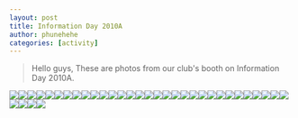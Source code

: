 ```yaml
---
layout: post
title: Information Day 2010A
author: phunehehe
categories: [activity]
---
```


> Hello guys, These are photos from our club's booth on Information Day
2010A.

[![](http://img707.imageshack.us/img707/9741/img0719hh.th.jpg)](http://img707.imageshack.us/i/img0719hh.jpg/)[![](http://img706.imageshack.us/img706/5117/img0718e.th.jpg)](http://img706.imageshack.us/i/img0718e.jpg/)[![](http://img693.imageshack.us/img693/5057/img0717q.th.jpg)](http://img693.imageshack.us/i/img0717q.jpg/)[![](http://img689.imageshack.us/img689/6267/img0710lc.th.jpg)](http://img689.imageshack.us/i/img0710lc.jpg/)[![](http://img710.imageshack.us/img710/5971/img0711n.th.jpg)](http://img710.imageshack.us/i/img0711n.jpg/)[![](http://img689.imageshack.us/img689/7870/img0712qo.th.jpg)](http://img689.imageshack.us/i/img0712qo.jpg/)[![](http://img710.imageshack.us/img710/4774/img0713ha.th.jpg)](http://img710.imageshack.us/i/img0713ha.jpg/)[![](http://img709.imageshack.us/img709/4936/img0714cj.th.jpg)](http://img709.imageshack.us/i/img0714cj.jpg/)[![](http://img693.imageshack.us/img693/412/img0715c.th.jpg)](http://img693.imageshack.us/i/img0715c.jpg/)[![](http://img710.imageshack.us/img710/3440/img0716y.th.jpg)](http://img710.imageshack.us/i/img0716y.jpg/)[![](http://img707.imageshack.us/img707/8955/img0709i.th.jpg)](http://img707.imageshack.us/i/img0709i.jpg/)[![](http://img706.imageshack.us/img706/5294/img0707c.th.jpg)](http://img706.imageshack.us/i/img0707c.jpg/)[![](http://img689.imageshack.us/img689/9528/img0705sok.th.jpg)](http://img689.imageshack.us/i/img0705sok.jpg/)[![](http://img710.imageshack.us/img710/7310/img0703j.th.jpg)](http://img710.imageshack.us/i/img0703j.jpg/)[![](http://img641.imageshack.us/img641/1723/img0701w.th.jpg)](http://img641.imageshack.us/i/img0701w.jpg/)[![](http://img709.imageshack.us/img709/3936/img0700r.th.jpg)](http://img709.imageshack.us/i/img0700r.jpg/)[![](http://img706.imageshack.us/img706/7325/img0698im.th.jpg)](http://img706.imageshack.us/i/img0698im.jpg/)[![](http://img709.imageshack.us/img709/1899/img0704u.th.jpg)](http://img709.imageshack.us/i/img0704u.jpg/)[![](http://img709.imageshack.us/img709/7892/img0697gt.th.jpg)](http://img709.imageshack.us/i/img0697gt.jpg/)[![](http://img707.imageshack.us/img707/1474/img0696y.th.jpg)](http://img707.imageshack.us/i/img0696y.jpg/)[![](http://img707.imageshack.us/img707/7702/img0695e.th.jpg)](http://img707.imageshack.us/i/img0695e.jpg/)[![](http://img710.imageshack.us/img710/9171/img0694y.th.jpg)](http://img710.imageshack.us/i/img0694y.jpg/)[![](http://img710.imageshack.us/img710/711/img0693i.th.jpg)](http://img710.imageshack.us/i/img0693i.jpg/)[![](http://img692.imageshack.us/img692/796/img0670yo.th.jpg)](http://img692.imageshack.us/i/img0670yo.jpg/)[![](http://img693.imageshack.us/img693/6163/img0671tc.th.jpg)](http://img693.imageshack.us/i/img0671tc.jpg/)[![](http://img706.imageshack.us/img706/6790/img0672q.th.jpg)](http://img706.imageshack.us/i/img0672q.jpg/)[![](http://img706.imageshack.us/img706/2203/img0673eg.th.jpg)](http://img706.imageshack.us/i/img0673eg.jpg/)[![](http://img707.imageshack.us/img707/4150/img0675v.th.jpg)](http://img707.imageshack.us/i/img0675v.jpg/)[![](http://img706.imageshack.us/img706/6434/img0676xn.th.jpg)](http://img706.imageshack.us/i/img0676xn.jpg/)[![](http://img710.imageshack.us/img710/7164/img0678gh.th.jpg)](http://img710.imageshack.us/i/img0678gh.jpg/)[![](http://img706.imageshack.us/img706/1666/img0669ip.th.jpg)](http://img706.imageshack.us/i/img0669ip.jpg/)[![](http://img707.imageshack.us/img707/4172/img0668xp.th.jpg)](http://img707.imageshack.us/i/img0668xp.jpg/)[![](http://img689.imageshack.us/img689/5199/img0667ae.th.jpg)](http://img689.imageshack.us/i/img0667ae.jpg/)[![](http://img693.imageshack.us/img693/237/img0666lv.th.jpg)](http://img693.imageshack.us/i/img0666lv.jpg/)[![](http://img709.imageshack.us/img709/1443/img0665qk.th.jpg)](http://img709.imageshack.us/i/img0665qk.jpg/)
